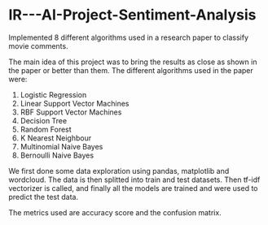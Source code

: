 # IR---AI-Project-Sentiment-Analysis
Implemented 8 different algorithms used in a research paper to classify movie comments.

The main idea of this project was to bring the results as close as shown in the paper or better than them. The different algorithms used in the paper were:
1. Logistic Regression
2. Linear Support Vector Machines
3. RBF Support Vector Machines
4. Decision Tree
5. Random Forest
6. K Nearest Neighbour
7. Multinomial Naive Bayes
8. Bernoulli Naive Bayes

 We first done some data exploration using pandas, matplotlib and wordcloud. The data is then splitted into train and test datasets. Then tf-idf vectorizer is called, and finally all the models are trained and were used to predict the test data.

The metrics used are accuracy score and the confusion matrix.
